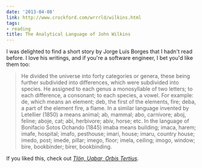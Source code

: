 ```yaml
---
date: '2013-04-08'
link: http://www.crockford.com/wrrrld/wilkins.html
tags:
- reading
title: The Analytical Language of John Wilkins
---
```


I was delighted to find a short story by Jorge Luis Borges that I hadn't read before. I love his writings, and if you're a software engineer, I bet you'd like them too:

>He divided the universe into forty categories or genera, these being further subdivided into differences, which were subdivided into species. He assigned to each genus a monosyllable of two letters; to each difference, a consonant; to each species, a vowel. For example: de, which means an element; deb, the first of the elements, fire; deba, a part of the element fire, a flame. In a similar language invented by Letellier (1850) a means animal; ab, mammal; abo, carnivore; aboj, feline; aboje, cat; abi, herbivore; abiv, horse; etc. In the language of Bonifacio Sotos Ochando (1845) imaba means building; imaca, harem; imafe, hospital; imafo, pesthouse; imari, house; imaru, country house; imedo, post; imede, pillar; imego, floor; imela, ceiling; imogo, window; bire, bookbinder; birer, bookbinding.

If you liked this, check out [*Tlön, Uqbar, Orbis Tertius*](http://en.wikipedia.org/wiki/Tlön,_Uqbar,_Orbis_Tertius).
